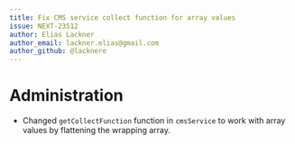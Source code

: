 ```yaml
---
title: Fix CMS service collect function for array values
issue: NEXT-23512
author: Elias Lackner
author_email: lackner.elias@gmail.com
author_github: @lacknere
---
```

# Administration
* Changed `getCollectFunction` function in `cmsService` to work with array values by flattening the wrapping array.
